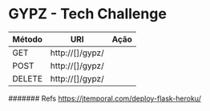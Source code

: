# GYPZ - Tech Challenge

| Método    | URI                           | Ação                                      |
| --------- | ----------------------------- | ----------------------------------------- |
| GET       | http://[]/gypz/               |                                           |
| POST      | http://[]/gypz/               |                                           |
| DELETE    | http://[]/gypz/               |                                           |


####### Refs
https://jtemporal.com/deploy-flask-heroku/


